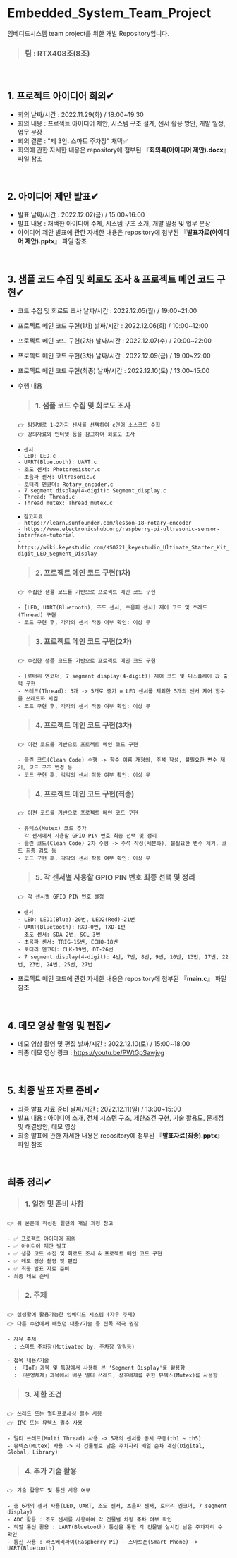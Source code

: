 # Embedded_System_Team_Project
임베디드시스템 team project를 위한 개발 Repository입니다.
> <h3>팀 : RTX408조(8조)<h3/>

</br>

## 1. 프로젝트 아이디어 회의✔
- 회의 날짜/시간 : 2022.11.29(화) / 18:00~19:30
- 회의 내용 : 프로젝트 아이디어 제안, 시스템 구조 설계, 센서 활용 방안, 개발 일정, 업무 분장
- 회의 결론 : "제 3안. 스마트 주차장" 채택✅
- 회의에 관한 자세한 내용은 repository에 첨부된 『<strong>회의록(아이디어 제안).docx</strong>』 파일 참조

</br>

## 2. 아이디어 제안 발표✔
- 발표 날짜/시간 : 2022.12.02(금) / 15:00~16:00
- 발표 내용 : 채택한 아이디어 주제, 시스템 구조 소개, 개발 일정 및 업무 분장
- 아이디어 제안 발표에 관한 자세한 내용은 repository에 첨부된 『<strong>발표자료(아이디어 제안).pptx</strong>』 파일 참조

</br>

## 3. 샘플 코드 수집 및 회로도 조사 & 프로젝트 메인 코드 구현✔
- 코드 수집 및 회로도 조사 날짜/시간 : 2022.12.05(월) / 19:00~21:00
- 프로젝트 메인 코드 구현(1차) 날짜/시간 : 2022.12.06(화) / 10:00~12:00
- 프로젝트 메인 코드 구현(2차) 날짜/시간 : 2022.12.07(수) / 20:00~22:00
- 프로젝트 메인 코드 구현(3차) 날짜/시간 : 2022.12.09(금) / 19:00~22:00
- 프로젝트 메인 코드 구현(최종) 날짜/시간 : 2022.12.10(토) / 13:00~15:00

- 수행 내용
  > <h3>1. 샘플 코드 수집 및 회로도 조사<h3/>
  ```
  👉 팀원별로 1~2가지 센서를 선택하여 c언어 소스코드 수집
  👉 강의자료와 인터넷 등을 참고하여 회로도 조사
  
  ⦁ 센서
  - LED: LED.c
  - UART(Bluetooth): UART.c
  - 조도 센서: Photoresistor.c
  - 초음파 센서: Ultrasonic.c
  - 로터리 엔코더: Rotary_encoder.c
  - 7 segment display(4-digit): Segment_display.c
  - Thread: Thread.c
  - Thread mutex: Thread_mutex.c
  
  ⦁ 참고자료
  - https://learn.sunfounder.com/lesson-18-rotary-encoder
  - https://www.electronicshub.org/raspberry-pi-ultrasonic-sensor-interface-tutorial
  - https://wiki.keyestudio.com/KS0221_keyestudio_Ultimate_Starter_Kit_for_Raspberry_Pi#Lesson_15:_4-digit_LED_Segment_Display
  ```
  
  > <h3>2. 프로젝트 메인 코드 구현(1차)<h3/>
  ```
  👉 수집한 샘플 코드를 기반으로 프로젝트 메인 코드 구현
  
  - [LED, UART(Bluetooth), 조도 센서, 초음파 센서] 제어 코드 및 쓰레드(Thread) 구현
  - 코드 구현 후, 각각의 센서 작동 여부 확인: 이상 무
  ```
  
  > <h3>3. 프로젝트 메인 코드 구현(2차)<h3/>
  ```
  👉 수집한 샘플 코드를 기반으로 프로젝트 메인 코드 구현
  
  - [로터리 엔코더, 7 segment display(4-digit)] 제어 코드 및 디스플레이 값 출력 구현
  - 쓰레드(Thread): 3개 -> 5개로 증가 = LED 센서를 제외한 5개의 센서 제어 함수를 쓰레드화 시킴
  - 코드 구현 후, 각각의 센서 작동 여부 확인: 이상 무
  ```
  
   > <h3>4. 프로젝트 메인 코드 구현(3차)<h3/>
  ```
  👉 이전 코드를 기반으로 프로젝트 메인 코드 구현 
  
  - 클린 코드(Clean Code) 수행 -> 함수 이름 재정의, 주석 작성, 불필요한 변수 제거, 코드 구조 변경 등
  - 코드 구현 후, 각각의 센서 작동 여부 확인: 이상 무
  ```
  
  > <h3>4. 프로젝트 메인 코드 구현(최종)<h3/>
  ```
  👉 이전 코드를 기반으로 프로젝트 메인 코드 구현
  
  - 뮤텍스(Mutex) 코드 추가
  - 각 센서에서 사용할 GPIO PIN 번호 최종 선택 및 정리
  - 클린 코드(Clean Code) 2차 수행 -> 주석 작성(세분화), 불필요한 변수 제거, 코드 최종 검토 등
  - 코드 구현 후, 각각의 센서 작동 여부 확인: 이상 무
  ```
  
  > <h3>5. 각 센서별 사용할 GPIO PIN 번호 최종 선택 및 정리<h3/>
  ```
  👉 각 센서별 GPIO PIN 번호 설정
  
  ⦁ 센서
  - LED: LED1(Blue)-20번, LED2(Red)-21번
  - UART(Bluetooth): RXD-0번, TXD-1번
  - 조도 센서: SDA-2번, SCL-3번
  - 초음파 센서: TRIG-15번, ECHO-18번
  - 로터리 엔코더: CLK-19번, DT-26번
  - 7 segment display(4-digit): 4번, 7번, 8번, 9번, 10번, 13번, 17번, 22번, 23번, 24번, 25번, 27번
  ```
- 프로젝트 메인 코드에 관한 자세한 내용은 repository에 첨부된 『<strong>main.c</strong>』 파일 참조

</br>

## 4. 데모 영상 촬영 및 편집✔
- 데모 영상 촬영 및 편집 날짜/시간 : 2022.12.10(토) / 15:00~18:00
- 최종 데모 영상 링크 : https://youtu.be/PWtGpSawjvg

</br>

## 5. 최종 발표 자료 준비✔
- 최종 발표 자료 준비 날짜/시간 : 2022.12.11(일) / 13:00~15:00
- 발표 내용 : 아이디어 소개, 전체 시스템 구조, 제한조건 구현, 기술 활용도, 문제점 및 해결방안, 데모 영상
- 최종 발표에 관한 자세한 내용은 repository에 첨부된 『<strong>발표자료(최종).pptx</strong>』 파일 참조

</br>

## 최종 정리✔
   > <h3>1. 일정 및 준비 사항<h3/>
  ```
  👉 위 본문에 작성된 일련의 개발 과정 참고
  
  - ✅ 프로젝트 아이디어 회의
  - ✅ 아이디어 제안 발표
  - ✅ 샘플 코드 수집 및 회로도 조사 & 프로젝트 메인 코드 구현
  - ✅ 데모 영상 촬영 및 편집
  - ✅ 최종 발표 자료 준비
  - 최종 데모 준비
  ```
  
   > <h3>2. 주제<h3/>
  ```
  👉 실생활에 활용가능한 임베디드 시스템 (자유 주제)
  👉 다른 수업에서 배웠던 내용/기술 등 접목 적극 권장
  
  - 자유 주제 
    : 스마트 주차장(Motivated by. 주차장 알림등)
  
  - 접목 내용/기술 
    : 『IoT』과목 및 특강에서 사용해 본 'Segment Display'를 활용함
    : 『운영체제』과목에서 배운 멀티 쓰레드, 상호배제를 위한 뮤텍스(Mutex)를 사용함
  ```
  
   > <h3>3. 제한 조건<h3/>
  ```
  👉 쓰레드 또는 멀티프로세싱 필수 사용
  👉 IPC 또는 뮤텍스 필수 사용
  
  - 멀티 쓰레드(Multi Thread) 사용 -> 5개의 센서를 동시 구동(th1 ~ th5)
  - 뮤텍스(Mutex) 사용 -> 각 건물별로 남은 주차자리 배열 순차 계산(Digital, Global, Library)
  ```
  
   > <h3>4. 추가 기술 활용<h3/>
  ```
  👉 기술 활용도 및 통신 사용 여부
  
  - 총 6개의 센서 사용(LED, UART, 조도 센서, 초음파 센서, 로터리 엔코더, 7 segment display) 
  - ADC 활용 : 조도 센서를 사용하여 각 건물별 차량 주차 여부 확인
  - 직렬 통신 활용 : UART(Bluetooth) 통신을 통한 각 건물별 실시간 남은 주차자리 수 확인
  - 통신 사용 : 라즈베리파이(Raspberry Pi) - 스마트폰(Smart Phone) -> UART(Bluetooth)
  ```
